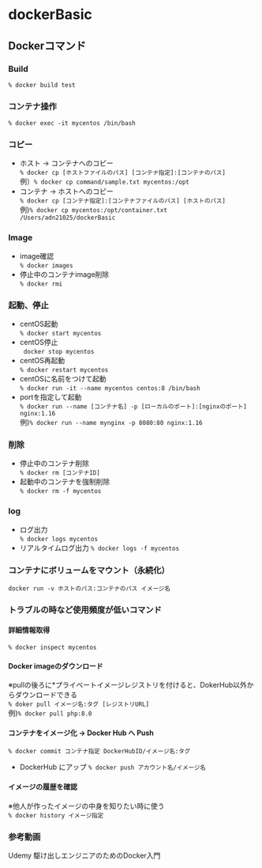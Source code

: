 # dockerBasic

## Dockerコマンド

### Build  
`% docker build test`  

### コンテナ操作  
`% docker exec -it mycentos /bin/bash`  

### コピー
- ホスト → コンテナへのコピー  
`% docker cp [ホストファイルのパス] [コンテナ指定]:[コンテナのパス]`  
例）`% docker cp command/sample.txt mycentos:/opt`  
- コンテナ → ホストへのコピー  
`% docker cp [コンテナ指定]:[コンテナファイルのパス] [ホストのパス] `  
例)`% docker cp mycentos:/opt/container.txt /Users/adn21025/dockerBasic`  

### Image
- image確認  
`% docker images`  
- 停止中のコンテナimage削除  
`% docker rmi `   

### 起動、停止
- centOS起動  
`% docker start mycentos`  
- centOS停止  
` docker stop mycentos`  
- centOS再起動  
`% docker restart mycentos`  
- centOSに名前をつけて起動  
`% docker run -it --name mycentos centos:8 /bin/bash`  
- portを指定して起動  
`% docker run --name [コンテナ名] -p [ローカルのポート]:[nginxのポート] nginx:1.16`  
例)`% docker run --name mynginx -p 8080:80 nginx:1.16`  

### 削除
- 停止中のコンテナ削除  
`% docker rm [コンテナID]`  
- 起動中のコンテナを強制削除  
`% docker rm -f mycentos`  

### log
- ログ出力  
`% docker logs mycentos`  
- リアルタイムログ出力
`% docker logs -f mycentos`  

### コンテナにボリュームをマウント（永続化）
`docker run -v ホストのパス:コンテナのパス イメージ名`  

### トラブルの時など使用頻度が低いコマンド
#### 詳細情報取得
`% docker inspect mycentos`  

#### Docker imageのダウンロード
※pullの後ろに*プライベートイメージレジストリを付けると、DokerHub以外からダウンロードできる  
`% doker pull イメージ名:タグ [レジストリURL]`  
例)`% docker pull php:8.0`  

#### コンテナをイメージ化 → Docker Hub へ Push
`% docker commit コンテナ指定 DockerHubID/イメージ名:タグ`  
- DockerHub にアップ
`% docker push アカウント名/イメージ名`

#### イメージの履歴を確認  
※他人が作ったイメージの中身を知りたい時に使う  
`% docker history イメージ指定`  

### 参考動画
Udemy 駆け出しエンジニアのためのDocker入門
